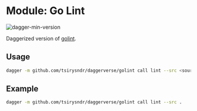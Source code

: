 # Module: Go Lint

![dagger-min-version](https://img.shields.io/badge/dagger%20version-v0.9.3-yellow)

Daggerized version of [golint](https://github.com/golang/lint).

## Usage

```sh
dagger -m github.com/tsirysndr/daggerverse/golint call lint --src <source>
```

## Example

```sh
dagger -m github.com/tsirysndr/daggerverse/golint call lint --src .
```
